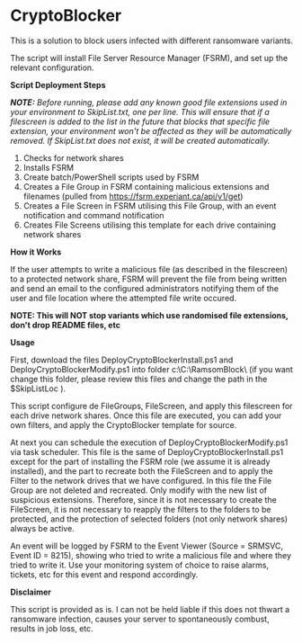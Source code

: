 CryptoBlocker
==============

This is a solution to block users infected with different ransomware variants.

The script will install File Server Resource Manager (FSRM), and set up the relevant configuration.

<b>Script Deployment Steps</b>

<i><b>NOTE:</b> Before running, please add any known good file extensions used in your environment to SkipList.txt, one per line.  This will ensure that if a filescreen is added to the list in the future that blocks that specific file extension, your environment won't be affected as they will be automatically removed.  If SkipList.txt does not exist, it will be created automatically.</i>

1. Checks for network shares
2. Installs FSRM
3. Create batch/PowerShell scripts used by FSRM
4. Creates a File Group in FSRM containing malicious extensions and filenames (pulled from https://fsrm.experiant.ca/api/v1/get)
5. Creates a File Screen in FSRM utilising this File Group, with an event notification and command notification
6. Creates File Screens utilising this template for each drive containing network shares

<b> How it Works</b>

If the user attempts to write a malicious file (as described in the filescreen) to a protected network share, FSRM will prevent the file from being written and send an email to the configured administrators notifying them of the user and file location where the attempted file write occured.

<b>NOTE: This will NOT stop variants which use randomised file extensions, don't drop README files, etc</b>

<b>Usage</b>

First, download the files DeployCryptoBlockerInstall.ps1 and DeployCryptoBlockerModify.ps1 into folder c:\C:\RamsomBlock\ (if you want change this folder, please review this files and change the path in the $SkipListLoc ).

This script configure de FileGroups, FileScreen, and apply this filescreen for each drive network shares.
Once this file are executed, you can add your own filters, and apply the CryptoBlocker template for source.

At next you can schedule the execution of DeployCryptoBlockerModify.ps1 via task scheduler.
This file is the same of DeployCryptoBlockerInstall.ps1 except for the part of installing the FSRM role (we assume it is already installed), and the part to recreate both the FileScreen and to apply the Filter to the network drives that we have configured.
In this file the File Group are not deleted and recreated. Only modify with the new list of suspicious extensions.
Therefore, since it is not necessary to create the FileScreen, it is not necessary to reapply the filters to the folders to be protected, and the protection of selected folders (not only network shares) always be active.

An event will be logged by FSRM to the Event Viewer (Source = SRMSVC, Event ID = 8215), showing who tried to write a malicious file and where they tried to write it. Use your monitoring system of choice to raise alarms, tickets, etc for this event and respond accordingly.

<b>Disclaimer</b>

This script is provided as is.  I can not be held liable if this does not thwart a ransomware infection, causes your server to spontaneously combust, results in job loss, etc.
